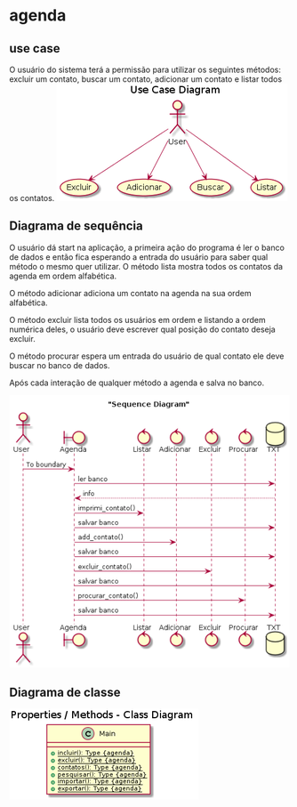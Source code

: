 # agenda

## use case

O usuário do sistema terá a permissão para utilizar os seguintes métodos: excluir um contato, buscar um contato, adicionar um contato e listar todos os contatos.
![caso de use do projeto agenda](doc/uc/usecase.png)
##
## Diagrama de sequência

O usuário dá start na aplicação, a primeira ação do programa é ler o banco de dados e então fica esperando a entrada do usuário para saber qual método o mesmo quer utilizar.
O método lista  mostra todos os contatos da agenda em ordem alfabética.

O método adicionar adiciona um contato na agenda na sua ordem alfabética.

O método excluir lista todos os usuários em ordem e listando a ordem numérica deles, o usuário deve escrever qual posição do contato deseja excluir.

O método procurar espera um entrada do usuário de qual contato ele deve buscar no banco de dados.

Após cada interação de qualquer método a agenda e salva no banco.

![](doc/diagramaseq/imgseqdiagra.png)
##
## Diagrama de classe
![](doc/class/imgclass.png)
 
